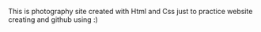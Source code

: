 This is photography site created with Html and Css just to practice
website creating and github using :)
